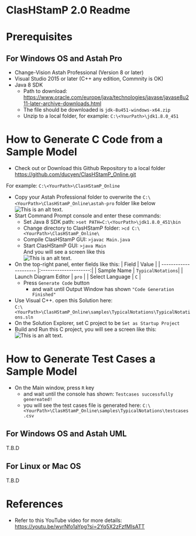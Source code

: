 # ClasHStamP 2.0 Readme

# Prerequisites

## For Windows OS and Astah Pro
* Change-Vision Astah Professional (Version 8 or later)
* Visual Studio 2015 or later (C++ any edition, Commnity is OK)
* Java 8 SDK
    * Path to download: https://www.oracle.com/europe/java/technologies/javase/javase8u211-later-archive-downloads.html
    * The file should be downloaded is ```jdk-8u451-windows-x64.zip```
    * Unzip to a local folder, for example: ```C:\<YourPath>\jdk1.8.0_451```

# How to Generate C Code from a Sample Model
* Check out or Download this Github Repository to a local folder
https://github.com/ducyen/ClasHStamP_Online.git

For example: ```C:\<YourPath>\ClasHStamP_Online```
* Copy your Astah Professional folder to overwrite the ```C:\<YourPath>\ClasHStamP_Online\astah-pro``` folder like below </br>
![This is an alt text.](/image/sample.webp "This is a sample image.")
* Start Command Prompt console and enter these commands:
    * Set Java 8 SDK path: ```>set PATH=C:\<YourPath>\jdk1.8.0_451\bin```
    * Change directory to ClasHStamP folder: ```>cd C:\<YourPath>\ClasHStamP_Online\```
    * Compile ClasHStamP GUI: ```>javac Main.java```
    * Start ClasHStamP GUI: ```>java Main``` </br> 
    And you will see a screen like this </br>
    ![This is an alt text.](/image/sample.webp "This is a sample image.")
* On the top-right panel, enter fields like this:
| Field                 | Value                 |
| --------------------- |:---------------------:|
| Sample Name           | ```TypicalNotations```|
| Launch Diagram Editor | ```pro```             |
| Select Language       | ```C```               |
    * Press ```Generate Code``` button
        * and wait until Output Window has shown ```"Code Generation Finished"```
* Use Visual C++. open this Solution here: </br>```C:\<YourPath>\ClasHStamP_Online\samples\TypicalNotations\TypicalNotations.sln```</br>
* On the Solution Explorer, set C project to be ```Set as Startup Project```
* Build and Run this C project, you will see a screen like this:</br>
    ![This is an alt text.](/image/sample.webp "This is a sample image.")

# How to Generate Test Cases a Sample Model
* On the Main window, press ```R``` key
    * and wait until the console has shown: ```Testcases successfully genereated!```
    * you will see the test cases file is generated here: ```C:\<YourPath>\ClasHStamP_Online\samples\TypicalNotations\testcases.csv```

## For Windows OS and Astah UML
T.B.D

## For Linux or Mac OS
T.B.D

# References
* Refer to this YouTube video for more details: https://youtu.be/wyrNfo1aYpg?si=2Yq5X2zFzfMIsATT


